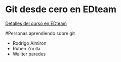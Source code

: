 # Git desde cero en EDteam
[Detalles del curso en EDteam](https://ed.team/git)

#Personas aprendiendo sobre git
- Rodrigo Almiron 
- Ruben Zorilla
- Wallter paredes